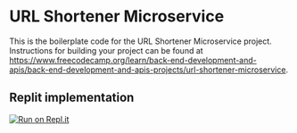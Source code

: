 # URL Shortener Microservice

This is the boilerplate code for the URL Shortener Microservice project. Instructions for building your project can be found at https://www.freecodecamp.org/learn/back-end-development-and-apis/back-end-development-and-apis-projects/url-shortener-microservice.


## Replit implementation
[![Run on Repl.it](https://repl.it/badge/github/freeCodeCamp/boilerplate-project-timestamp)](https://boilerplate-project-urlshortener.pnxuantruong.repl.co)
